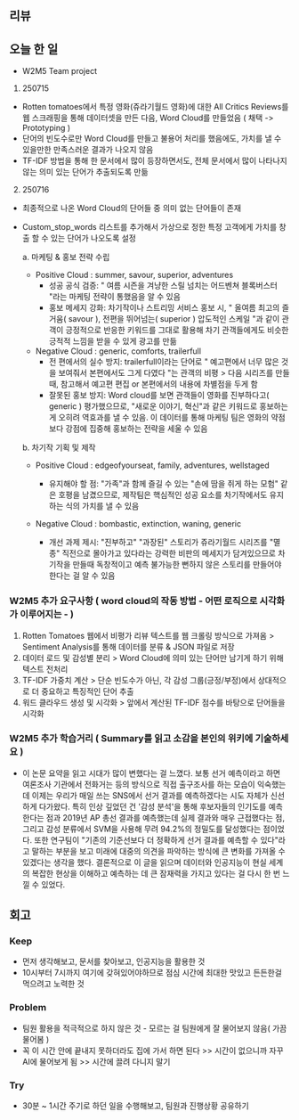 ## 리뷰

## 오늘 한 일

- W2M5 Team project
1. 250715
  - Rotten tomatoes에서 특정 영화(쥬라기월드 영화)에 대한 All Critics Reviews를 웹 스크래핑을 통해 데이터셋을 만든 다음, Word Cloud를 만들었음 ( 채택 -> Prototyping )
  - 단어의 빈도수로만 Word Cloud를 만들고 불용어 처리를 했음에도, 가치를 낼 수 있을만한 만족스러운 결과가 나오지 않음
  - TF-IDF 방법을 통해 한 문서에서 많이 등장하면서도, 전체 문서에서 많이 나타나지 않는 의미 있는 단어가 추출되도록 만듦
2. 250716
  - 최종적으로 나온 Word Cloud의 단어들 중 의미 없는 단어들이 존재
  - Custom_stop_words 리스트를 추가해서 가상으로 정한 특정 고객에게 가치를 창출 할 수 있는 단어가 나오도록 설정
     
    a. 마케팅 & 홍보 전략 수립
      - Positive Cloud : summer, savour, superior, adventures
        - 성공 공식 검증: " 여름 시즌을 겨냥한 스릴 넘치는 어드벤쳐 블록버스터 "라는 마케팅 전략이 통했음을 알 수 있음
        - 홍보 메세지 강화: 차기작이나 스트리밍 서비스 홍보 시, " 올여름 최고의 즐거움( savour ), 전편을 뛰어넘는( superior ) 압도적인 스케일 "과 같이 관객이 긍정적으로 반응한 키워드를 그대로 활용해 차기 관객들에게도 비슷한 긍적적 느낌을 받을 수 있게 광고를 만듦
      - Negative Cloud : generic, comforts, trailerfull
        - 전 편에서의 실수 방지: trailerfull이라는 단어로 " 예고편에서 너무 많은 것을 보여줘서 본편에서도 그게 다였다 "는 관객의 비평 > 다음 시리즈를 만들 때, 참고해서 예고편 편집 or 본편에서의 내용에 차별점을 두게 함
        - 잘못된 홍보 방지: Word cloud를 보면 관객들이 영화를 진부하다고( generic ) 평가했으므로, "새로운 이야기, 혁신"과 같은 키워드로 홍보하는게 오히려 역효과를 낼 수 있음. 이 데이터를 통해 마케팅 팀은 영화의 약점보다 강점에 집중해 홍보하는 전략을 세울 수 있음
       
    b. 차기작 기획 및 제작
      - Positive Cloud : edgeofyourseat, family, adventures, wellstaged
        - 유지해야 할 점: "가족"과 함께 즐길 수 있는 "손에 땀을 쥐게 하는 모험" 같은 호평을 남겼으므로, 제작팀은 핵심적인 성공 요소를 차기작에서도 유지하는 식의 가치를 낼 수 있음
      
      - Negative Cloud : bombastic, extinction, waning, generic
        - 개선 과제 제시: "진부하고" "과장된" 스토리가 쥬라기월드 시리즈를 "멸종" 직전으로 몰아가고 있다라는 강력한 비판의 메세지가 담겨있으므로 차기작을 만들때 독창적이고 예측 불가능한 뻔하지 않은 스토리를 만들어야 한다는 걸 알 수 있음

### W2M5 추가 요구사항 ( word cloud의 작동 방법 - 어떤 로직으로 시각화가 이루어지는 - )
 1. Rotten Tomatoes 웹에서 비평가 리뷰 텍스트를 웹 크롤링 방식으로 가져옴 > Sentiment Analysis를 통해 데이터를 분류 & JSON 파일로 저장
 2. 데이터 로드 및 감성별 분리 > Word Cloud에 의미 있는 단어만 남기게 하기 위해 텍스트 전처리
 3. TF-IDF 가중치 계산 > 단순 빈도수가 아닌, 각 감성 그룹(긍정/부정)에서 상대적으로 더 중요하고 특징적인 단어 추출
 4. 워드 클라우드 생성 및 시각화 > 앞에서 계산된 TF-IDF 점수를 바탕으로 단어들을 시각화

### W2M5 추가 학습거리 ( Summary를 읽고 소감을 본인의 위키에 기술하세요 )
- 이 논문 요약을 읽고 시대가 많이 변했다는 걸 느꼈다. 보통 선거 예측이라고 하면 여론조사 기관에서 전화거는 등의 방식으로 직접 출구조사를 하는 모습이 익숙했는데 이제는 우리가 매일 쓰는 SNS에서 선거 결과를 예측하겠다는 시도 자체가 신선하게 다가왔다. 특히 인상 깊었던 건 '감성 분석'을 통해 후보자들의 인기도를 예측한다는 점과 2019년 AP 총선 결과를 예측했는데 실제 결과와 매우 근접했다는 점, 그리고 감성 분류에서 SVM을 사용해 무려 94.2%의 정밀도를 달성했다는 점이었다.
또한 연구팀이 "기존의 기준선보다 더 정확하게 선거 결과를 예측할 수 있다"라고 말하는 부분을 보고 미래에 대중의 의견을 파악하는 방식에 큰 변화를 가져올 수 있겠다는 생각을 했다. 결론적으로 이 글을 읽으며 데이터와 인공지능이 현실 세계의 복잡한 현상을 이해하고 예측하는 데 큰 잠재력을 가지고 있다는 걸 다시 한 번 느낄 수 있었다.

## 회고
  
### Keep
- 먼저 생각해보고, 문서를 찾아보고, 인공지능을 활용한 것
- 10시부터 7시까지 여기에 갖혀있어야하므로 점심 시간에 최대한 맛있고 든든한걸 먹으려고 노력한 것

### Problem
- 팀원 활용을 적극적으로 하지 않은 것 - 모르는 걸 팀원에게 잘 물어보지 않음( 가끔 물어봄 )
- 꼭 이 시간 안에 끝내지 못하더라도 집에 가서 하면 된다 >> 시간이 없으니까 자꾸 AI에 물어보게 됨 >> 시간에 끌려 다니지 말기

### Try
- 30분 ~ 1시간 주기로 하던 일을 수행해보고, 팀원과 진행상황 공유하기
